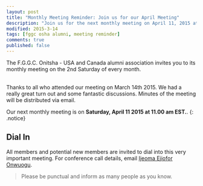 ```yaml
---
layout: post
title: "Monthly Meeting Reminder: Join us for our April Meeting"
description: "Join us for the next monthly meeting on April 11, 2015 at 11am EST."
modified: 2015-3-14
tags: [fggc osha alumni, meeting reminder]
comments: true
published: false
---
```


The F.G.G.C. Onitsha - USA and Canada alumni association invites you to its monthly meeting on the 2nd Saturday of every month. 

<br>
Thanks to all who attended our meeting on March 14th 2015. We had a really great turn out and some fantastic discussions. Minutes of the meeting will be distributed via email.

Our next monthly meeting is on **Saturday, April 11 2015 at 11.00 am EST.**. 
{: .notice} 

## Dial In 
All members and potential new members are invited to dial into this very important meeting. For conference call details, email [Ijeoma Ejiofor Onwuogu](#mailto:ijeoma.ejiofor@fggconitsha.com).

> Please be punctual and inform as many people as you know.
